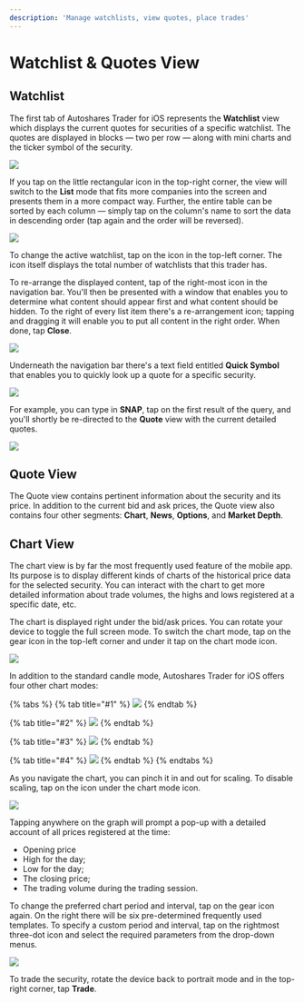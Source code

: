 ```yaml
---
description: 'Manage watchlists, view quotes, place trades'
---
```


# Watchlist & Quotes View

## Watchlist

The first tab of Autoshares Trader for iOS represents the **Watchlist** view which displays the current quotes for securities of a specific watchlist. The quotes are displayed in blocks — two per row — along with mini charts and the ticker symbol of the security.

![](../../../.gitbook/assets/img_0016_iphonexspacegrey_portrait.png)

If you tap on the little rectangular icon in the top-right corner, the view will switch to the **List** mode that fits more companies into the screen and presents them in a more compact way. Further, the entire table can be sorted by each column — simply tap on the column's name to sort the data in descending order \(tap again and the order will be reversed\).

![](../../../.gitbook/assets/img_0017_iphonexspacegrey_portrait%20%281%29.png)

To change the active watchlist, tap on the icon in the top-left corner. The icon itself displays the total number of watchlists that this trader has.

To re-arrange the displayed content, tap of the right-most icon in the navigation bar. You'll then be presented with a window that enables you to determine what content should appear first and what content should be hidden. To the right of every list item there's a re-arrangement icon; tapping and dragging it will enable you to put all content in the right order. When done, tap **Close**.

![](../../../.gitbook/assets/img_0018_iphonexspacegrey_portrait.png)

Underneath the navigation bar there's a text field entitled **Quick Symbol** that enables you to quickly look up a quote for a specific security.

![](../../../.gitbook/assets/img_0019_iphonexspacegrey_portrait.png)

For example, you can type in **SNAP**, tap on the first result of the query, and you'll shortly be re-directed to the **Quote** view with the current detailed quotes.

![](../../../.gitbook/assets/img_0020_iphonexspacegrey_portrait.png)

## Quote View

The Quote view contains pertinent information about the security and its price. In addition to the current bid and ask prices, the Quote view also contains four other segments: **Chart**, **News**, **Options**, and **Market Depth**.

## Chart View

The chart view is by far the most frequently used feature of the mobile app. Its purpose is to display different kinds of charts of the historical price data for the selected security. You can interact with the chart to get more detailed information about trade volumes, the highs and lows registered at a specific date, etc.

The chart is displayed right under the bid/ask prices. You can rotate your device to toggle the full screen mode. To switch the chart mode, tap on the gear icon in the top-left corner and under it tap on the chart mode icon.

![](../../../.gitbook/assets/img_0039_iphonexspacegrey_landscape.png)

In addition to the standard candle mode, Autoshares Trader for iOS offers four other chart modes:

{% tabs %}
{% tab title="\#1" %}
![](../../../.gitbook/assets/img_0040_iphonexspacegrey_landscape.png)
{% endtab %}

{% tab title="\#2" %}
![](../../../.gitbook/assets/img_0041_iphonexspacegrey_landscape.png)
{% endtab %}

{% tab title="\#3" %}
![](../../../.gitbook/assets/img_0042_iphonexspacegrey_landscape.png)
{% endtab %}

{% tab title="\#4" %}
![](../../../.gitbook/assets/img_0043_iphonexspacegrey_landscape.png)
{% endtab %}
{% endtabs %}

As you navigate the chart, you can pinch it in and out for scaling. To disable scaling, tap on the icon under the chart mode icon.

![](../../../.gitbook/assets/img_0ebe558d9cff-1_iphonexspacegrey_landscape.png)

Tapping anywhere on the graph will prompt a pop-up with a detailed account of all prices registered at the time:

* Opening price
* High for the day;
* Low for the day;
* The closing price;
* The trading volume during the trading session.

To change the preferred chart period and interval, tap on the gear icon again. On the right there will be six pre-determined frequently used templates. To specify a custom period and interval, tap on the rightmost three-dot icon and select the required parameters from the drop-down menus.

![](../../../.gitbook/assets/img_0046_iphonexspacegrey_landscape.png)

To trade the security, rotate the device back to portrait mode and in the top-right corner, tap **Trade**.

